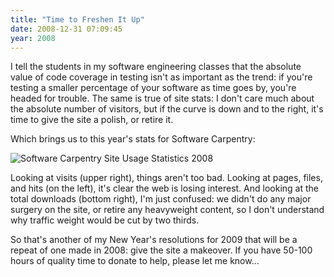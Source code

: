 ```yaml
---
title: "Time to Freshen It Up"
date: 2008-12-31 07:09:45
year: 2008
---
```

I tell the students in my software engineering classes that the absolute value of code coverage in testing isn't as important as the trend: if you're testing a smaller percentage of your software as time goes by, you're headed for trouble. The same is true of site stats: I don't care much about the absolute number of visitors, but if the curve is down and to the right, it's time to give the site a polish, or retire it.

Which brings us to this year's stats for Software Carpentry:

<img src="{{'/files/2008/12/stats.png' | relative_url}}" alt="Software Carpentry Site Usage Statistics 2008" class="centered">

Looking at visits (upper right), things aren't too bad.  Looking at pages, files, and hits (on the left), it's clear the web is losing interest.  And looking at the total downloads (bottom right), I'm just confused: we didn't do any major surgery on the site, or retire any heavyweight content, so I don't understand why traffic weight would be cut by two thirds.

So that's another of my New Year's resolutions for 2009  that will be a repeat of one made in 2008: give the site a makeover. If you have 50-100 hours of quality time to donate to help, please let me know…
